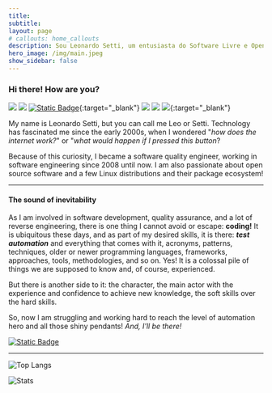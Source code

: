 ```yaml
---
title: 
subtitle: 
layout: page
# callouts: home_callouts
description: Sou Leonardo Setti, um entusiasta do Software Livre e Open Source, trabalho com Qualidade de Software
hero_image: /img/main.jpeg
show_sidebar: false
---
```


### Hi there! How are you?

[<img src="https://img.shields.io/badge/NERD-%233C2179?style=plastic&logo=archlinux&labelColor=%23808080" />](#)
[<img src="https://img.shields.io/badge/AUTOMATION-%233C2179?style=plastic&logo=selenium&labelColor=%23808080" />](#)
[<img alt="Static Badge" src="https://img.shields.io/badge/Cypress-%2369D3A7?style=plastic&logo=cypress&logoColor=%2369D3A7&labelColor=%23808080&color=%2369D3A7">](https://www.cypress.io/){:target="_blank"}
[<img src="https://img.shields.io/badge/JavaScript-%233C2179?style=plastic&logo=javascript&labelColor=%23808080" />](#)
[<img src="https://img.shields.io/badge/Test-%233C2179?style=plastic&logo=cucumber&labelColor=%23808080" />](#)
[<img src="https://img.shields.io/badge/LinkedIn-%233C2179?style=plastic&logo=linkedin&logoColor=blue&labelColor=%23808080" />](https://linkedin.com/in/leonardo-setti){:target="_blank"}

My name is Leonardo Setti, but you can call me Leo or Setti. Technology has fascinated me since the early 2000s, when I wondered "*how does the internet work?*" or "*what would happen if I pressed this button*?

Because of this curiosity, I became a software quality engineer, working in software engineering since 2008 until now. I am also passionate about open source software and a few Linux distributions and their package ecosystem!

---

#### The sound of inevitability

As I am involved in software development, quality assurance, and a lot of reverse engineering, there is one thing I cannot avoid or escape: **coding!** It is ubiquitous these days, and as part of my desired skills, it is there: ***test automation*** and everything that comes with it, acronyms, patterns, techniques, older or newer programming languages, frameworks, approaches, tools, methodologies, and so on. Yes! It is a colossal pile of things we are supposed to know and, of course, experienced.

But there is another side to it: the character, the main actor with the experience and confidence to achieve new knowledge, the soft skills over the hard skills.

So, now I am struggling and working hard to reach the level of automation hero and all those shiny pendants!
_And, I'll be there!_

[<img alt="Static Badge" src="https://img.shields.io/badge/%3Awq!-%23019733?style=plastic&logo=vim&logoColor=%23019733&labelColor=%23808080&color=%23019733">](#hi-there-how-are-you)

---
![Top Langs](https://github-readme-stats.vercel.app/api/top-langs/?username=leonardosetti&size_weight=0.5&count_weight=0.5&langs_count=6&layout=compact)

![Stats](https://github-readme-stats.vercel.app/api?username=leonardosetti&theme=gruvbox&show_icons=true&hide=stars,issues,contribs)
